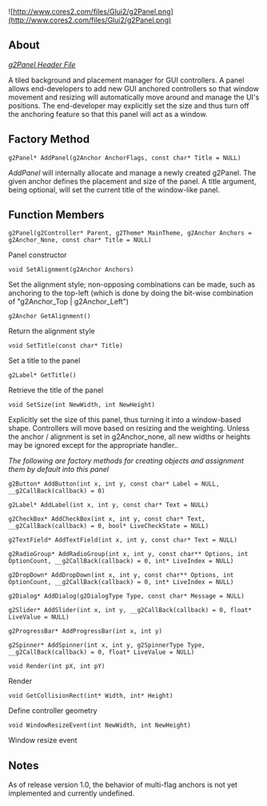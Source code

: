 ![http://www.cores2.com/files/Glui2/g2Panel.png](http://www.cores2.com/files/Glui2/g2Panel.png)

## About ##

_[g2Panel Header File](http://code.google.com/p/glui2/source/browse/trunk/Glui2/g2Panel.h)_

A tiled background and placement manager for GUI controllers. A panel allows end-developers to add new GUI anchored controllers so that window movement and resizing will automatically move around and manage the UI's positions. The end-developer may explicitly set the size and thus turn off the anchoring feature so that this panel will act as a window.

## Factory Method ##

```
g2Panel* AddPanel(g2Anchor AnchorFlags, const char* Title = NULL)
```

_AddPanel_ will internally allocate and manage a newly created g2Panel. The given anchor defines the placement and size of the panel. A title argument, being optional, will set the current title of the window-like panel.

## Function Members ##

```
g2Panel(g2Controller* Parent, g2Theme* MainTheme, g2Anchor Anchors = g2Anchor_None, const char* Title = NULL)
```
Panel constructor

```
void SetAlignment(g2Anchor Anchors)
```
Set the alignment style; non-opposing combinations can be made, such as anchoring to the top-left (which is done by doing the bit-wise combination of "g2Anchor\_Top | g2Anchor\_Left")

```
g2Anchor GetAlignment()
```
Return the alignment style

```
void SetTitle(const char* Title)
```
Set a title to the panel

```
g2Label* GetTitle()
```
Retrieve the title of the panel

```
void SetSize(int NewWidth, int NewHeight)
```
Explicitly set the size of this panel, thus turning it into a window-based shape. Controllers will move based on resizing and the weighting. Unless the anchor / alignment is set in g2Anchor\_none, all new widths or heights may be ignored except for the appropriate handler..

_The following are factory methods for creating objects and assignment them by default into this panel_

```
g2Button* AddButton(int x, int y, const char* Label = NULL, __g2CallBack(callback) = 0)
```

```
g2Label* AddLabel(int x, int y, const char* Text = NULL)
```

```
g2CheckBox* AddCheckBox(int x, int y, const char* Text, __g2CallBack(callback) = 0, bool* LiveCheckState = NULL)
```

```
g2TextField* AddTextField(int x, int y, const char* Text = NULL)
```

```
g2RadioGroup* AddRadioGroup(int x, int y, const char** Options, int OptionCount, __g2CallBack(callback) = 0, int* LiveIndex = NULL)
```

```
g2DropDown* AddDropDown(int x, int y, const char** Options, int OptionCount, __g2CallBack(callback) = 0, int* LiveIndex = NULL)
```

```
g2Dialog* AddDialog(g2DialogType Type, const char* Message = NULL)
```

```
g2Slider* AddSlider(int x, int y, __g2CallBack(callback) = 0, float* LiveValue = NULL)
```

```
g2ProgressBar* AddProgressBar(int x, int y)
```

```
g2Spinner* AddSpinner(int x, int y, g2SpinnerType Type, __g2CallBack(callback) = 0, float* LiveValue = NULL)
```

```
void Render(int pX, int pY)
```
Render

```
void GetCollisionRect(int* Width, int* Height)
```
Define controller geometry

```
void WindowResizeEvent(int NewWidth, int NewHeight)
```
Window resize event

## Notes ##

As of release version 1.0, the behavior of multi-flag anchors is not yet implemented and currently undefined.